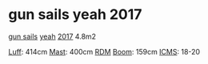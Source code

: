# gun sails yeah 2017

<a href="">gun sails</a> <a href="">yeah</a> <a href="">2017</a> 4.8m2

<a href="/sport/windsurf/knowledge/sail/#luff">Luff</a>: 414cm
<a href="/sport/windsurf/knowledge/mast/">Mast</a>: 400cm <a href="/sport/windsurf/knowledge/mast/#rdm">RDM</a>
<a href="/sport/windsurf/knowledge/mast/">Boom</a>: 159cm
<a href="https://emile.space/sport/windsurf/knowledge/mast/#icms">ICMS</a>: 18-20